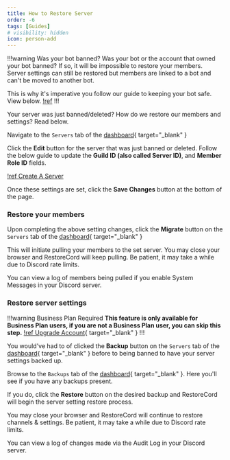 ```yaml
---
title: How to Restore Server
order: -6
tags: [Guides]
# visibility: hidden
icon: person-add
---
```


!!!warning Was your bot banned?
Was your bot or the account that owned your bot banned? If so, it will be impossible to restore your members. Server settings can still be restored but members are linked to a bot and can't be moved to another bot.

This is why it's imperative you follow our guide to keeping your bot safe. View below.
[!ref](/guides/secure-your-bot/#security-checklist)
!!!

Your server was just banned/deleted? How do we restore our members and settings? Read below.

Navigate to the `Servers` tab of the [dashboard](https://restorecord.com/dashboard/settings){ target="_blank" }

Click the **Edit** button for the server that was just banned or deleted. Follow the below guide to update the **Guild ID (also called Server ID)**, and **Member Role ID** fields.

[!ref Create A Server](/guides/creating-a-server/)

Once these settings are set, click the **Save Changes** button at the bottom of the page.

### Restore your members

Upon completing the above setting changes, click the **Migrate** button on the `Servers` tab of the [dashboard](https://restorecord.com/dashboard/settings){ target="_blank" }

This will initiate pulling your members to the set server. You may close your browser and RestoreCord will keep pulling. Be patient, it may take a while due to Discord rate limits. 

You can view a log of members being pulled if you enable System Messages in your Discord server.

### Restore server settings

!!!warning Business Plan Required
**This feature is only available for Business Plan users, if you are not a Business Plan user, you can skip this step.**
[!ref Upgrade Account](https://restr.co/upgr){ target="_blank" }
!!!

You would've had to of clicked the **Backup** button on the `Servers` tab of the [dashboard](https://restorecord.com/dashboard/settings){ target="_blank" } before to being banned to have your server settings backed up.

Browse to the `Backups` tab of the [dashboard](https://restorecord.com/dashboard/backups){ target="_blank" }. Here you'll see if you have any backups present.

If you do, click the **Restore** button on the desired backup and RestoreCord will begin the server setting restore process.

You may close your browser and RestoreCord will continue to restore channels & settings. Be patient, it may take a while due to Discord rate limits.

You can view a log of changes made via the Audit Log in your Discord server.
